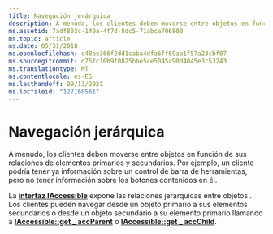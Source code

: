 ```yaml
---
title: Navegación jerárquica
description: A menudo, los clientes deben moverse entre objetos en función de sus relaciones de elementos primarios y secundarios. Por ejemplo, un cliente podría tener ya información sobre un control de barra de herramientas, pero no tener información sobre los botones contenidos en él.
ms.assetid: 7adf803c-140a-4f7d-8dc5-71abca706800
ms.topic: article
ms.date: 05/31/2018
ms.openlocfilehash: c48ae366f2dd1caba4dfa6ff69aa1f57a23cbf07
ms.sourcegitcommit: d75fc10b9f0825bbe5ce5045c90d4045e3c53243
ms.translationtype: MT
ms.contentlocale: es-ES
ms.lasthandoff: 09/13/2021
ms.locfileid: "127160561"
---
```

# <a name="hierarchical-navigation"></a>Navegación jerárquica

A menudo, los clientes deben moverse entre objetos en función de sus relaciones de elementos primarios y secundarios. Por ejemplo, un cliente podría tener ya información sobre un control de barra de herramientas, pero no tener información sobre los botones contenidos en él.

La [**interfaz IAccessible**](/windows/desktop/api/oleacc/nn-oleacc-iaccessible) expone las relaciones jerárquicas entre objetos . Los clientes pueden navegar desde un objeto primario a sus elementos secundarios o desde un objeto secundario a su elemento primario llamando a [**IAccessible::get \_ accParent**](/windows/desktop/api/Oleacc/nf-oleacc-iaccessible-get_accparent) o [**IAccessible::get \_ accChild**](/windows/desktop/api/Oleacc/nf-oleacc-iaccessible-get_accchild).

 

 




